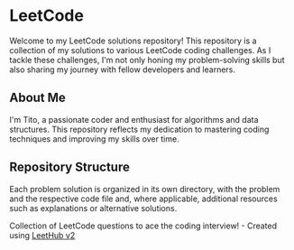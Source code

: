 # LeetCode
Welcome to my LeetCode solutions repository! 
This repository is a collection of my solutions to various LeetCode coding challenges. As I tackle these challenges, I'm not only honing my problem-solving skills but also sharing my journey with fellow developers and learners.

## About Me

I'm Tito, a passionate coder and enthusiast for algorithms and data structures. This repository reflects my dedication to mastering coding techniques and improving my skills over time.

## Repository Structure

Each problem solution is organized in its own directory, with the problem and the respective code file and, where applicable, additional resources such as explanations or alternative solutions.

Collection of LeetCode questions to ace the coding interview! - Created using [LeetHub v2](https://github.com/arunbhardwaj/LeetHub-2.0)
